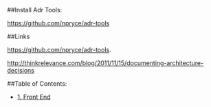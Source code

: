 
##Install Adr Tools:

https://github.com/npryce/adr-tools

##Links

https://github.com/npryce/adr-tools.

http://thinkrelevance.com/blog/2011/11/15/documenting-architecture-decisions


##Table of Contents:
* [1. Front End](./doc/architecture/front-end/toc.md)